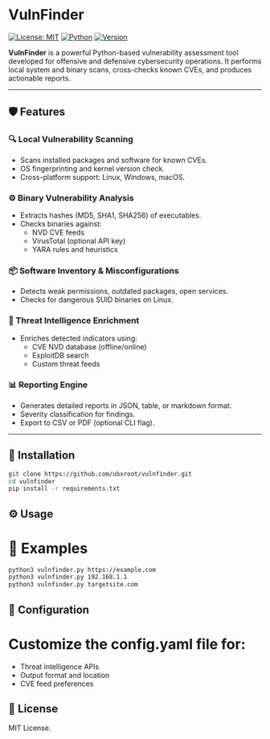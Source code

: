 # VulnFinder

[![License: MIT](https://img.shields.io/badge/license-MIT-blue.svg)](LICENSE)
[![Python](https://img.shields.io/badge/python-3.8+-yellow.svg)](https://www.python.org/)
[![Version](https://img.shields.io/badge/version-1.0.0-green.svg)](https://github.com/ubxroot/vulnfinder)

**VulnFinder** is a powerful Python-based vulnerability assessment tool developed for offensive and defensive cybersecurity operations. It performs local system and binary scans, cross-checks known CVEs, and produces actionable reports.

---

## 🛡️ Features

### 🔍 Local Vulnerability Scanning
* Scans installed packages and software for known CVEs.
* OS fingerprinting and kernel version check.
* Cross-platform support: Linux, Windows, macOS.

### ⚙️ Binary Vulnerability Analysis
* Extracts hashes (MD5, SHA1, SHA256) of executables.
* Checks binaries against:
  * NVD CVE feeds
  * VirusTotal (optional API key)
  * YARA rules and heuristics

### 📦 Software Inventory & Misconfigurations
* Detects weak permissions, outdated packages, open services.
* Checks for dangerous SUID binaries on Linux.

### 🧠 Threat Intelligence Enrichment
* Enriches detected indicators using:
  * CVE NVD database (offline/online)
  * ExploitDB search
  * Custom threat feeds

### 📊 Reporting Engine
* Generates detailed reports in JSON, table, or markdown format.
* Severity classification for findings.
* Export to CSV or PDF (optional CLI flag).

---

## 🚀 Installation

```bash
git clone https://github.com/ubxroot/vulnfinder.git
cd vulnfinder
pip install -r requirements.txt
```

## ⚙️ Usage
# 📌 Examples

```bash
python3 vulnfinder.py https://example.com
python3 vulnfinder.py 192.168.1.1
python3 vulnfinder.py targetsite.com
```

## 📁 Configuration
# Customize the config.yaml file for:
* Threat intelligence APIs
* Output format and location
* CVE feed preferences

## 📝 License
MIT License.
